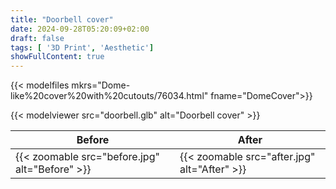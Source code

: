 ```yaml
---
title: "Doorbell cover"
date: 2024-09-28T05:20:09+02:00
draft: false
tags: [ '3D Print', 'Aesthetic']
showFullContent: true
---
```


{{< modelfiles mkrs="Dome-like%20cover%20with%20cutouts/76034.html" fname="DomeCover">}}

{{< modelviewer src="doorbell.glb" alt="Doorbell cover" >}}

|Before|After|
|------|-----|
|{{< zoomable src="before.jpg" alt="Before" >}} | {{< zoomable src="after.jpg" alt="After" >}}|
